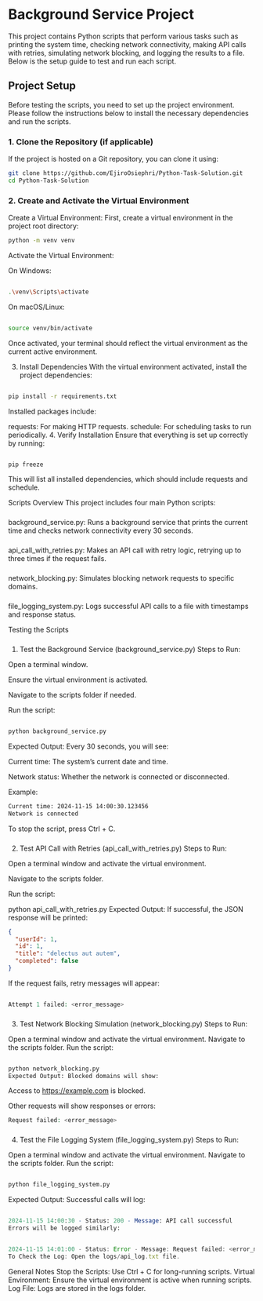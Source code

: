 # Background Service Project

This project contains Python scripts that perform various tasks such as printing the system time, checking network connectivity, making API calls with retries, simulating network blocking, and logging the results to a file. Below is the setup guide to test and run each script.

## Project Setup

Before testing the scripts, you need to set up the project environment. Please follow the instructions below to install the necessary dependencies and run the scripts.

### 1. Clone the Repository (if applicable)

If the project is hosted on a Git repository, you can clone it using:

```bash
git clone https://github.com/EjiroOsiephri/Python-Task-Solution.git
cd Python-Task-Solution
```

### 2. Create and Activate the Virtual Environment

Create a Virtual Environment: First, create a virtual environment in the project root directory:

```bash
python -m venv venv

```

Activate the Virtual Environment:

On Windows:

```bash

.\venv\Scripts\activate

```

On macOS/Linux:

```bash

source venv/bin/activate

```

Once activated, your terminal should reflect the virtual environment as the current active environment.

3. Install Dependencies
   With the virtual environment activated, install the project dependencies:

```bash

pip install -r requirements.txt

```

Installed packages include:

requests: For making HTTP requests.
schedule: For scheduling tasks to run periodically. 4. Verify Installation
Ensure that everything is set up correctly by running:

```bash

pip freeze
```

This will list all installed dependencies, which should include requests and schedule.

Scripts Overview
This project includes four main Python scripts:

###

background_service.py: Runs a background service that prints the current time and checks network connectivity every 30 seconds.

###

api_call_with_retries.py: Makes an API call with retry logic, retrying up to three times if the request fails.

###

network_blocking.py: Simulates blocking network requests to specific domains.

###

file_logging_system.py: Logs successful API calls to a file with timestamps and response status.

Testing the Scripts

###

1. Test the Background Service (background_service.py)
   Steps to Run:

Open a terminal window.

Ensure the virtual environment is activated.

Navigate to the scripts folder if needed.

Run the script:

```bash

python background_service.py
```

Expected Output: Every 30 seconds, you will see:

Current time: The system’s current date and time.

Network status: Whether the network is connected or disconnected.

Example:

```bash
Current time: 2024-11-15 14:00:30.123456
Network is connected
```

To stop the script, press Ctrl + C.

###

2. Test API Call with Retries (api_call_with_retries.py)
   Steps to Run:

Open a terminal window and activate the virtual environment.

Navigate to the scripts folder.

Run the script:

python api_call_with_retries.py
Expected Output: If successful, the JSON response will be printed:

```json
{
  "userId": 1,
  "id": 1,
  "title": "delectus aut autem",
  "completed": false
}
```

If the request fails, retry messages will appear:

```php

Attempt 1 failed: <error_message>
```

###

3. Test Network Blocking Simulation (network_blocking.py)
   Steps to Run:

Open a terminal window and activate the virtual environment.
Navigate to the scripts folder.
Run the script:

```bash

python network_blocking.py
Expected Output: Blocked domains will show:
```

Access to https://example.com is blocked.

Other requests will show responses or errors:

```php
Request failed: <error_message>
```

###

4. Test the File Logging System (file_logging_system.py)
   Steps to Run:

Open a terminal window and activate the virtual environment.
Navigate to the scripts folder.
Run the script:

```bash

python file_logging_system.py
```

Expected Output: Successful calls will log:

```mathematica

2024-11-15 14:00:30 - Status: 200 - Message: API call successful
Errors will be logged similarly:
```

```javascript

2024-11-15 14:01:00 - Status: Error - Message: Request failed: <error_message>
To Check the Log: Open the logs/api_log.txt file.
```

General Notes
Stop the Scripts: Use Ctrl + C for long-running scripts.
Virtual Environment: Ensure the virtual environment is active when running scripts.
Log File: Logs are stored in the logs folder.
